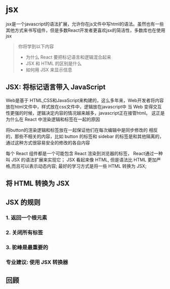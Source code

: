 # jsx

jsx是一个javascript的语法扩展，允许你在js文件中写html的语法。虽然也有一些其他方式来书写组件，但是多数React开发者更喜欢jsx的简洁性，多数库也在使用jsx

> 你将学到以下内容  
> - 为什么 React 要把标记语言和逻辑混合起来  
> - JSX 和 HTML 的区别是什么
> - 如何用 JSX 来显示信息  

## JSX: 将标记语言带入 JavaScript

Web是基于 HTML,CSS和JavaScript来构建的，这么多年来，Web开发者将内容放在html文件中，样式放在css文件中，逻辑放在javascript中
当 Web 变得交互性更强的时候，逻辑决定内容的情况越来越多，javascript正在接管html。
这正是为什么在 React 中渲染逻辑和标签在一起的原因  

将button的渲染逻辑和标签放在一起保证他们在每次编辑中是同步修改的
相反的，那些不相关的内容，比如 button 的标签和 sidebar 的标签是和其他隔离的，通过这种方式很容易安全的修改的各自内容  

每个 React 组件都是一个可能包含 React 渲染到浏览器的标签， React通过一种叫 JSX 的语法扩展来实现它；
JSX 看起来像 HTML, 但是语法比 HTML 更加严格,而且可以表示动态内容;
最好的学习方式是将一些 HTML 转换为 JSX;

## 将 HTML 转换为 JSX

## JSX 的规则

### 1. 返回一个根元素

### 2. 关闭所有标签

### 3. 驼峰是最重要的  

### 专业建议: 使用 JSX 转换器

## 回顾  

